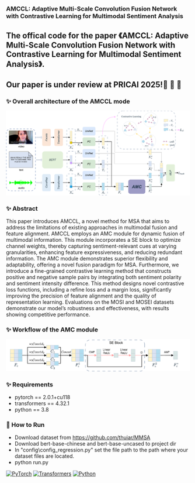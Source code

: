 ### AMCCL: Adaptive Multi-Scale Convolution Fusion Network with Contrastive Learning for Multimodal Sentiment Analysis

## The offical code for the paper 《AMCCL: Adaptive Multi-Scale Convolution Fusion Network with Contrastive Learning for Multimodal Sentiment Analysis》.

## Our paper is under review at PRICAI 2025!🚀 🚀 🚀 

### ✨ Overall architecture of the AMCCL mode

![AMCCL Figure](figAMCCL.png)

### ✨ Abstract

This paper introduces AMCCL, a novel method for MSA that aims to address the limitations of existing approaches in multimodal fusion and feature alignment. AMCCL employs an AMC module for dynamic fusion of multimodal information. This module incorporates a SE block to optimize channel weights, thereby capturing sentiment-relevant cues at varying granularities, enhancing feature expressiveness, and reducing redundant information. The AMC module demonstrates superior flexibility and adaptability, offering a novel fusion paradigm for MSA. Furthermore, we introduce a fine-grained contrastive learning method that constructs positive and negative sample pairs by integrating both sentiment polarity and sentiment intensity difference. This method designs novel contrastive loss functions, including a refine loss and a margin loss, significantly improving the precision of feature alignment and the quality of representation learning. Evaluations on the MOSI and MOSEI datasets demonstrate our model’s robustness and effectiveness, with results showing competitive performance.

### ✨ Workflow of the AMC module

![AMC Figure](figAMC.png)

### ✨ Requirements

- pytorch == 2.0.1+cu118
- transformers == 4.32.1
- python == 3.8

### 🚀 How to Run

- Download dataset from https://github.com/thuiar/MMSA
- Download bert-base-chinese and bert-base-uncased to project dir
- In "config\config_regression.py" set the file path to the path where your dataset files are located.
- python run.py


[![PyTorch](https://img.shields.io/badge/PyTorch-2.0.1-EE4C2C?logo=pytorch)](https://pytorch.org/)
[![Transformers](https://img.shields.io/badge/🤗%20Transformers-4.32-yellow)](https://huggingface.co/transformers)
[![Python](https://img.shields.io/badge/Python-3.8-3776AB?logo=python)](https://www.python.org/)
